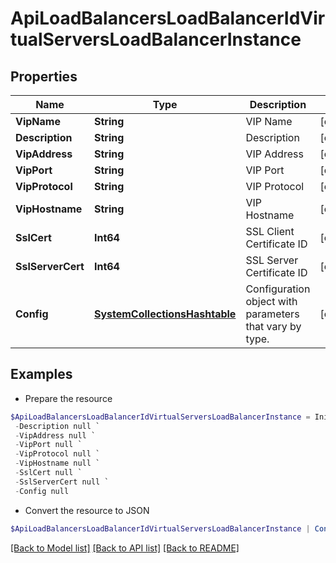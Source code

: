 # ApiLoadBalancersLoadBalancerIdVirtualServersLoadBalancerInstance
## Properties

Name | Type | Description | Notes
------------ | ------------- | ------------- | -------------
**VipName** | **String** | VIP Name | [optional] 
**Description** | **String** | Description | [optional] 
**VipAddress** | **String** | VIP Address | [optional] 
**VipPort** | **String** | VIP Port | [optional] 
**VipProtocol** | **String** | VIP Protocol | [optional] 
**VipHostname** | **String** | VIP Hostname | [optional] 
**SslCert** | **Int64** | SSL Client Certificate ID | [optional] 
**SslServerCert** | **Int64** | SSL Server Certificate ID | [optional] 
**Config** | [**SystemCollectionsHashtable**](.md) | Configuration object with parameters that vary by type. | [optional] 

## Examples

- Prepare the resource
```powershell
$ApiLoadBalancersLoadBalancerIdVirtualServersLoadBalancerInstance = Initialize-PSOpenAPIToolsApiLoadBalancersLoadBalancerIdVirtualServersLoadBalancerInstance  -VipName null `
 -Description null `
 -VipAddress null `
 -VipPort null `
 -VipProtocol null `
 -VipHostname null `
 -SslCert null `
 -SslServerCert null `
 -Config null
```

- Convert the resource to JSON
```powershell
$ApiLoadBalancersLoadBalancerIdVirtualServersLoadBalancerInstance | ConvertTo-JSON
```

[[Back to Model list]](../README.md#documentation-for-models) [[Back to API list]](../README.md#documentation-for-api-endpoints) [[Back to README]](../README.md)

